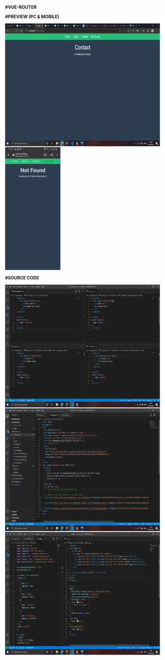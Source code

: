 **#VUE-ROUTER**

**#PREVIEW (PC & MOBILE)**

<img src="./src/assets/pc.png" height="400px">  <img src="./src/assets/phone.jpeg" height="400px">




**#SOURCE CODE**

<img src="./src/assets/Screenshot(136).png" height="400px">

<img src="./src/assets/Screenshot(140).png" height="400px">

<img src="./src/assets/Screenshot(141).png" height="400px">
